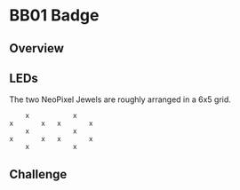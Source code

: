# BB01 Badge

## Overview

## LEDs
The two NeoPixel Jewels are roughly arranged in a 6x5 grid.

        x           x
    x       x   x       x
        x           x
    x       x   x       x
        x           x

## Challenge
